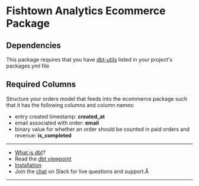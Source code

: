 # Fishtown Analytics Ecommerce Package

## Dependencies

This package requires that you have [dbt-utils](https://github.com/fishtown-analytics/dbt-utils) listed in your project's packages.yml file

## Required Columns

Structure your orders model that feeds into the ecommerce package such that it has the following columns and column names:
- entry created timestamp: **created_at**
- email associated with order: **email**
- binary value for whether an order should be counted in paid orders and revenue: **is_completed**

---
- [What is dbt](https://dbt.readme.io/docs/overview)?
- Read the [dbt viewpoint](https://dbt.readme.io/docs/viewpoint)
- [Installation](https://dbt.readme.io/docs/installation)
- Join the [chat](http://ac-slackin.herokuapp.com/) on Slack for live questions and support.Â
---
